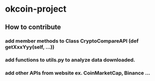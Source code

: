 # okcoin-project

## How to contribute
### add member methods to Class CryptoCompareAPI (def getXxxYyy(self, ...))
### add functions to utils.py to analyze data downloaded.
### add other APIs from website ex. CoinMarketCap, Binance ...
